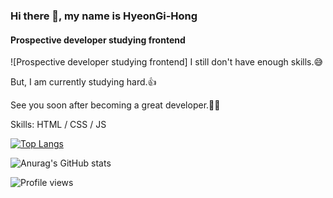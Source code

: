 ### Hi there 👋, my name is HyeonGi-Hong
#### Prospective developer studying frontend
![Prospective developer studying frontend]
I still don't have enough skills.😅

But, I am currently studying hard.👍

See you soon after becoming a great developer.👏👏

Skills: HTML / CSS / JS


[![Top Langs](https://github-readme-stats.vercel.app/api/top-langs/?username=HyeonGi-Hong)](https://github.com/anuraghazra/github-readme-stats)

![Anurag's GitHub stats](https://github-readme-stats.vercel.app/api?username=HyeonGi-Hong&theme=dapprentice_icons=true)

![Profile views](https://gpvc.arturio.dev/HyeonGi-Hong)  
